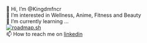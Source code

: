 👋 Hi, I’m @Kingdmfncr
<br>👀 I’m interested in Wellness, Anime, Fitness and Beauty
<br>🌱 I’m currently learning ...
<br><a href="https://roadmap.sh"><img src="https://api.roadmap.sh/v1-badge/wide/65232475a116eb2c90a1dee1?variant=dark" alt="roadmap.sh"/></a>
<br>📫 How to reach me on <a href="https://www.linkedin.com/in/giselemetouck/">linkedin </a>


<!---
Kingdmfncr/Kingdmfncr is a ✨ special ✨ repository because its `README.md` (this file) appears on your GitHub profile.
You can click the Preview link to take a look at your changes.
--->
